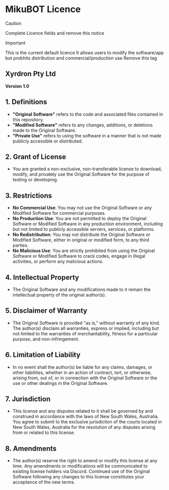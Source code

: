 # MikuBOT Licence
> [!CAUTION]
> Complete Licence fields and remove this notice

> [!IMPORTANT]
> This is the current default licence
> It allows users to modify the software/app but probhits distribution and commercial/production use
> Remove this tag 
## Xyrdron Pty Ltd

**Version 1.0**

## 1. Definitions

- **"Original Software"** refers to the code and associated files contained in this repository.
- **"Modified Software"** refers to any changes, additions, or deletions made to the Original Software.
- **"Private Use"** refers to using the software in a manner that is not made publicly accessible or distributed.

## 2. Grant of License

- You are granted a non-exclusive, non-transferable license to download, modify, and privately use the Original Software for the purpose of testing or developing.

## 3. Restrictions

- **No Commercial Use**: You may not use the Original Software or any Modified Software for commercial purposes.
- **No Production Use**: You are not permitted to deploy the Original Software or Modified Software in any production environment, including but not limited to publicly accessible servers, services, or platforms.
- **No Redistribution**: You may not distribute the Original Software or Modified Software, either in original or modified form, to any third parties.
- **No Malicious Use**: You are strictly prohibited from using the Original Software or Modified Software to crack codes, engage in illegal activities, or perform any malicious actions.

## 4. Intellectual Property

- The Original Software and any modifications made to it remain the intellectual property of the original author(s).

## 5. Disclaimer of Warranty

- The Original Software is provided "as is," without warranty of any kind. The author(s) disclaim all warranties, express or implied, including but not limited to the warranties of merchantability, fitness for a particular purpose, and non-infringement.

## 6. Limitation of Liability

- In no event shall the author(s) be liable for any claims, damages, or other liabilities, whether in an action of contract, tort, or otherwise, arising from, out of, or in connection with the Original Software or the use or other dealings in the Original Software.

## 7. Jurisdiction

- This license and any disputes related to it shall be governed by and construed in accordance with the laws of New South Wales, Australia. You agree to submit to the exclusive jurisdiction of the courts located in New South Wales, Australia for the resolution of any disputes arising from or related to this license.

## 8. Amendments

- The author(s) reserve the right to amend or modify this license at any time. Any amendments or modifications will be communicated to existing license holders via Discord. Continued use of the Original Software following any changes to this license constitutes your acceptance of the new terms.
